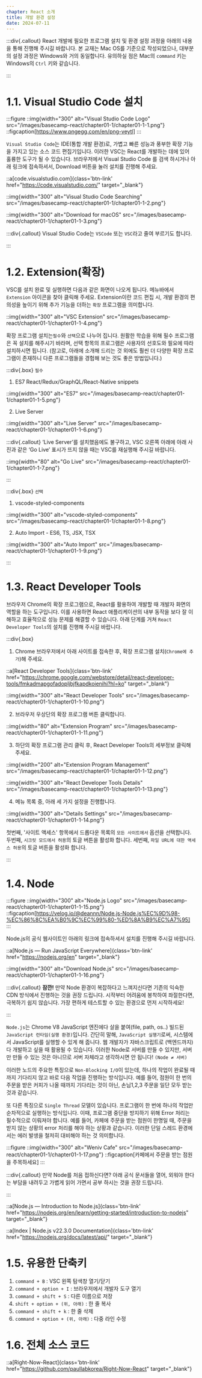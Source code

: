 ```yaml
---
chapter: React 소개
title: 개발 환경 설정
date: 2024-07-11
---
```


:::div{.callout}
React 개발에 필요한 프로그램 설치 및 환경 설정 과정을 아래의 내용을 통해 진행해 주시길 바랍니다. 본 교재는 Mac OS를 기준으로 작성되었으나, 대부분의 설정 과정은 Windows와 거의 동일합니다. 유의하실 점은 Mac의 `command` 키는 Windows의 `Ctrl` 키와 같습니다.

:::

# 1.1. Visual Studio Code 설치

:::figure
::img{width="300" alt="Visual Studio Code Logo" src="/images/basecamp-react/chapter01-1/chapter01-1-1.png"}
::figcaption[https://www.pngegg.com/en/png-veytl]
:::

`Visual Studio Code`는 IDE(통합 개발 환경)로, 가볍고 빠른 성능과 풍부한 확장 기능을 가지고 있는 소스 코드 편집기입니다. 이러한 VSC는 React를 개발하는 데에 있어 훌륭한 도구가 될 수 있습니다. 브라우저에서 Visual Studio Code 를 검색 하시거나 아래 링크에 접속하셔서, Download 버튼을 눌러 설치를 진행해 주세요.

::a[code.visualstudio.com]{class='btn-link' href="https://code.visualstudio.com/" target="\_blank"}

::img{width="300" alt="Visual Studio Code Searching" src="/images/basecamp-react/chapter01-1/chapter01-1-2.png"}

::img{width="300" alt="Download for macOS" src="/images/basecamp-react/chapter01-1/chapter01-1-3.png"}

:::div{.callout}
Visual Studio Code는 `VSCode` 또는 `VSC`라고 줄여 부르기도 합니다.

:::

# 1.2. Extension(확장)

VSC를 설치 완료 및 실행하면 다음과 같은 화면이 나오게 됩니다. 메뉴바에서 `Extension` 아이콘을 찾아 클릭해 주세요. Extension이란 코드 편집 시, 개발 환경의 편의성을 높이기 위해 추가 기능을 더하는 `확장` 프로그램을 의미합니다.

::img{width="300" alt="VSC Extension" src="/images/basecamp-react/chapter01-1/chapter01-1-4.png"}

확장 프로그램 설치는`필수`와 `선택`으로 나누어 집니다. 원활한 학습을 위해 필수 프로그램은 꼭 설치를 해주시기 바라며, 선택 항목의 프로그램은 사용자의 선호도와 필요에 따라 설치하시면 됩니다. (참고로, 아래에 소개해 드리는 것 외에도 훨씬 더 다양한 확장 프로그램이 존재하니 다른 프로그램들을 경험해 보는 것도 좋은 방법입니다.)

:::div{.box}
`필수`

1. ES7 React/Redux/GraphQL/React-Native snippets

::img{width="300" alt="ES7" src="/images/basecamp-react/chapter01-1/chapter01-1-5.png"}

2. Live Server

::img{width="300" alt="Live Server" src="/images/basecamp-react/chapter01-1/chapter01-1-6.png"}

:::div{.callout}
‘Live Server’를 설치했음에도 불구하고, VSC 오른쪽 아래에 아래 사진과 같은 ‘Go Live’ 표시가 뜨지 않을 때는 VSC를 재실행해 주시길 바랍니다.

::img{width="80" alt="Go Live" src="/images/basecamp-react/chapter01-1/chapter01-1-7.png"}

:::

:::div{.box}
`선택`

1. vscode-styled-components

::img{width="300" alt="vscode-styled-components" src="/images/basecamp-react/chapter01-1/chapter01-1-8.png"}

2. Auto Import - ES6, TS, JSX, TSX

::img{width="300" alt="Auto Import" src="/images/basecamp-react/chapter01-1/chapter01-1-9.png"}

:::

# 1.3. React Developer Tools

브라우저 Chrome의 확장 프로그램으로, React를 활용하여 개발할 때 개발자 화면의 역할을 하는 도구입니다. 이를 사용하면 React 애플리케이션의 내부 동작을 보다 잘 이해하고 효율적으로 성능 문제를 해결할 수 있습니다. 아래 단계를 거쳐 `React Developer Tools`의 설치를 진행해 주시길 바랍니다.

:::div{.box}
1. Chrome 브라우저에서 아래 사이트를 접속한 후, 확장 프로그램 설치(`Chrome에 추가`)해 주세요.

::a[React Developer Tools]{class='btn-link' href="https://chrome.google.com/webstore/detail/react-developer-tools/fmkadmapgofadopljbjfkapdkoienihi?hl=ko" target="\_blank"}

::img{width="300" alt="React Developer Tools" src="/images/basecamp-react/chapter01-1/chapter01-1-10.png"}

2. 브라우저 우상단의 확장 프로그램 버튼 클릭합니다.

::img{width="80" alt="Extension Program" src="/images/basecamp-react/chapter01-1/chapter01-1-11.png"}

3. 하단의 확장 프로그램 관리 클릭 후, React Developer Tools의 세부정보 클릭해 주세요.


::img{width="200" alt="Extension Program 
Management" src="/images/basecamp-react/chapter01-1/chapter01-1-12.png"}

::img{width="300" alt="React Developer Tools Details" src="/images/basecamp-react/chapter01-1/chapter01-1-13.png"}

4. 메뉴 목록 중, 아래 세 가지 설정을 진행합니다.

::img{width="300" alt="Details Settings" src="/images/basecamp-react/chapter01-1/chapter01-1-14.png"}

첫번째, '사이트 액세스' 항목에서 드롭다운 목록의 `모든 사이트에서` 옵션을 선택합니다. 두번째, `시크릿 모드에서 허용`의 토글 버튼을 활성화 합니다. 세번째, `파일 URL에 대한 액세스 허용`의 토글 버튼을 활성화 합니다.

:::

# 1.4. Node

:::figure
::img{width="300" alt="Node.js Logo" src="/images/basecamp-react/chapter01-1/chapter01-1-15.png"}
::figcaption[https://velog.io/@deannn/Node.js-Node.js%EC%9D%98-%EC%86%8C%EA%B0%9C%EC%99%80-%ED%8A%B9%EC%A7%95]
:::

Node.js의 공식 웹사이트인 아래의 링크에 접속하셔서 설치를 진행해 주시길 바랍니다.

::a[Node.js — Run JavaScript Everywhere]{class='btn-link' href="https://nodejs.org/en" target="_blank"}


::img{width="300" alt="Download Node.js" src="/images/basecamp-react/chapter01-1/chapter01-1-16.png"}

:::div{.callout}
**잠깐!** 만약 Node 환경이 복잡하다고 느껴지신다면 기존의 익숙한 CDN 방식에서 진행하는 것을 권장 드립니다. 시작부터 어려움에 봉착하여 좌절한다면, 극복하기 쉽지 않습니다. 가장 편하게 테스트할 수 있는 환경으로 먼저 시작하세요!

:::

`Node.js`는 Chrome V8 JavaScript 엔진에다 살을 붙여(file, path, os..) 빌드된 `JavaScript 런타임(실행 환경)`입니다. 간단히 말해, `JavaScript 실행기`로써, 시스템에서 JavaScript를 실행할 수 있게 해 줍니다. 웹 개발자가 자바스크립트로 (백엔드까지) 다 개발하고 싶을 때 활용될 수 있습니다. 이러한 Node로 서버를 만들 수 있지만, 서버만 만들 수 있는 것은 아니므로 서버 자체라고 생각하시면 안 됩니다! `(Node ≠ 서버)`

이러한 노드의 주요한 특징으로 `Non-Blocking I/O`이 있는데, 하나의 작업이 완료될 때까지 기다리지 않고 바로 다음 작업을 진행하는 방식입니다. 예를 들어, 점원이 한 번의 주문을 받은 커피가 나올 때까지 기다리는 것이 아닌, 손님1,2,3 주문을 일단 모두 받는 것과 같습니다.

또 다른 특징으로 `Single Thread` 모델이 있습니다. 프로그램이 한 번에 하나의 작업만 순차적으로 실행하는 방식입니다. 이때, 프로그램 중단을 방지하기 위해 Error 처리는 필수적으로 이뤄져야 합니다. 예를 들어, 카페에 주문을 받는 점원이 한명일 때, 주문을 받지 않는 상황의 error 처리를 해야 하는 상황과 같습니다. 이러한 단일 스레드 환경에서는 에러 발생을 철저히 대비해야 하는 것 의미합니다.

:::figure
::img{width="300" alt="Weniv Cafe" src="/images/basecamp-react/chapter01-1/chapter01-1-17.png"}
::figcaption[카페에서 주문을 받는 점원을 주목하세요]
:::

:::div{.callout}
만약 Node를 처음 접하신다면? 아래 공식 문서들을 열어, 외워야 한다는 부담을 내려두고 가볍게 읽어 가면서 공부 하시는 것을 권장 드립니다.

:::

::a[Node.js — Introduction to Node.js]{class='btn-link' href="https://nodejs.org/en/learn/getting-started/introduction-to-nodejs" target="_blank"}

::a[Index | Node.js v22.3.0 Documentation]{class='btn-link' href="https://nodejs.org/docs/latest/api/" target="_blank"}

# 1.5. 유용한 단축키

1. `command + B` : VSC 왼쪽 탐색창 열기/닫기
2. `command + option + I` : 브라우저에서 개발자 도구 열기
3. `command + shift + S` : 다른 이름으로 저장
4. `shift + option + (위, 아래)` : 한 줄 복사
5. `command + shift + k` : 한 줄 삭제
6. `command + option + (위, 아래)` : 다중 라인 수정

# 1.6. 전체 소스 코드

::a[Right-Now-React]{class='btn-link' href="https://github.com/paullabkorea/Right-Now-React" target="_blank"}
